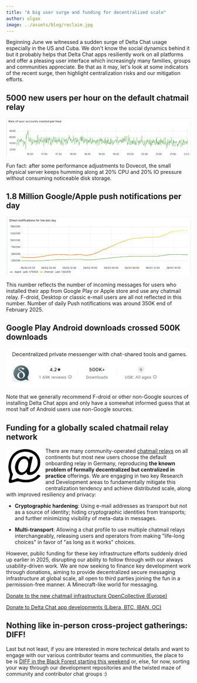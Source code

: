 ```yaml
---
title: "A big user surge and funding for decentralized scale" 
author: olgax
image: ../assets/blog/reclaim.jpg
---
```


Beginning June we witnessed a sudden surge of Delta Chat usage especially in the US and Cuba. 
We don't know the social dynamics behind it but it probably helps that 
Delta Chat apps resiliently work on all platforms and offer a pleasing user interface 
which increasingly many families, groups and communities appreciate. 
Be that as it may, let's look at some indicators of the recent surge, 
then highlight centralization risks and our mitigation efforts. 

## 5000 new users per hour on the default chatmail relay 

<img alt="Graph about creation of user accounts on default onboarding server last 6 hours" src="../assets/blog/surge-5000-users-per-hour.png" style="max-width: 100%" />

Fun fact: after some performance adjustments to Dovecot, 
the small physical server keeps humming along 
at 20% CPU and 20% IO pressure without consuming noticeable disk storage. 

## 1.8 Million Google/Apple push notifications per day 

<img alt="Graph about push notifications of the last day" src="../assets/blog/2025-06-direct-notifications-per-day.png" style="max-width: 100%" />

This number reflects the number of incoming messages for users 
who installed their app from Google Play or Apple store and use any chatmail relay. 
F-droid, Desktop or classic e-mail users are all not reflected in this number.
Number of daily Push notifications was around 350K end of February 2025. 

## Google Play Android downloads crossed 500K downloads 

<img alt="Google Play store showing 500K+ downloads" src="../assets/blog/2025-06-google-play.png" style="max-width: 100%" />

Note that we generally recommend F-droid or other non-Google sources of installing Delta Chat apps
and only have a somewhat informed guess that at most half of Android users use non-Google sources. 

## Funding for a globally scaled chatmail relay network 

<img src="../assets/logos/chatmail.png" style="width:100px; float:left; clear:both; margin-right:.5em; margin-bottom:.2em;" />

There are many community-operated [chatmail relays](https://chatmail.at/relays) on all continents 
but most new users choose the default onboarding relay in Germany,
reproducing **the known problem of formally decentralized but centralized in practice** offerings. 
We are engaging in two key Research and Development areas 
to fundamentally mitigate this centralization tendency 
and achieve distributed scale, along with improved resiliency and privacy:

- **Cryptographic hardening**: Using e-mail addresses as transport but not as a
  source of identity; hiding cryptographic identities from transports; 
  and further minimizing visibility of meta-data in messages. 

- **Multi-transport**: Allowing a chat profile to use multiple chatmail relays 
  interchangeably, releasing users and operators from making "life-long choices" 
  in favor of "as long as it works" choices. 

However, public funding for these key infrastructure efforts suddenly dried up earlier in 2025,
disrupting our ability to follow through with our always usability-driven work. 
We are now seeking to finance key development work through donations,
aiming to provide decentralized secure messaging infrastructure at global scale,
all open to third parties joining the fun in a permission-free manner. 
A Minecraft-like world for messaging. 

<p><a href="https://opencollective.com/chatmail" class="cta-button">Donate to the new chatmail infrastructure OpenCollective (Europe)</a></p>

<p><a href="../../en/donate" class="cta-button">Donate to Delta Chat app developments (Libera, BTC, IBAN, OC)</a></p>

## Nothing like in-person cross-project gatherings: DIFF!

Last but not least, if you are interested in more technical details 
and want to engage with our various contributor teams and communities,
the place to be is [DIFF in the Black Forest starting this weekend](https://delta.chat/en/2025-05-12-diff-invitation) 
or, else, for now, sorting your way through our development repositories
and the twisted maze of community and contributor chat groups :) 
